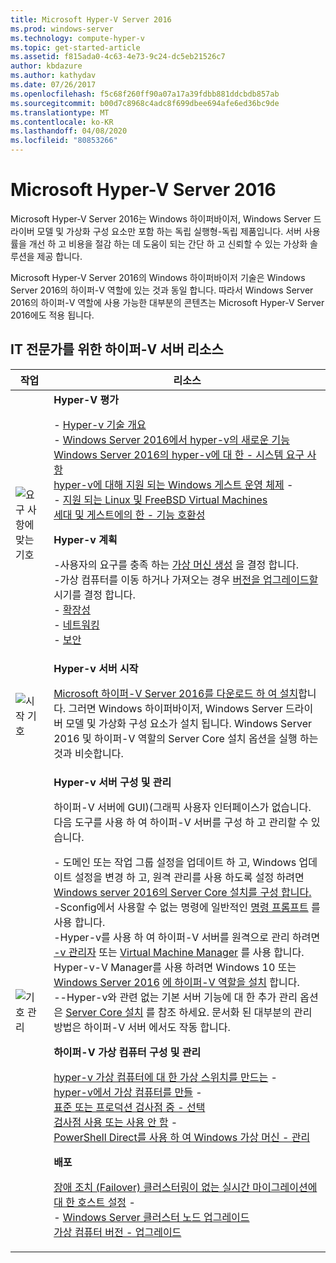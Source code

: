 ```yaml
---
title: Microsoft Hyper-V Server 2016
ms.prod: windows-server
ms.technology: compute-hyper-v
ms.topic: get-started-article
ms.assetid: f815ada0-4c63-4e73-9c24-dc5eb21526c7
author: kbdazure
ms.author: kathydav
ms.date: 07/26/2017
ms.openlocfilehash: f5c68f260ff90a07a17a39fdbb881ddcbdb857ab
ms.sourcegitcommit: b00d7c8968c4adc8f699dbee694afe6ed36bc9de
ms.translationtype: MT
ms.contentlocale: ko-KR
ms.lasthandoff: 04/08/2020
ms.locfileid: "80853266"
---
```

# <a name="microsoft-hyper-v-server-2016"></a>Microsoft Hyper-V Server 2016

Microsoft Hyper-V Server 2016는 Windows 하이퍼바이저, Windows Server 드라이버 모델 및 가상화 구성 요소만 포함 하는 독립 실행형\-독립 제품입니다. 서버 사용률을 개선 하 고 비용을 절감 하는 데 도움이 되는 간단 하 고 신뢰할 수 있는 가상화 솔루션을 제공 합니다.

Microsoft Hyper-V Server 2016의 Windows 하이퍼바이저 기술은 Windows Server 2016의 하이퍼\-V 역할에 있는 것과 동일 합니다. 따라서 Windows Server 2016의 하이퍼\-V 역할에 사용 가능한 대부분의 콘텐츠는 Microsoft Hyper-V Server 2016에도 적용 됩니다.

## <a name="hyper-v-server-resources-for-it-pros"></a>IT 전문가를 위한 하이퍼\-V 서버 리소스

|작업|리소스|
|-|-|
|![요구 사항에 맞는 기호](media/All_Symbols_MeetsRequirements.png)|**Hyper-V 평가**<p>-   [Hyper-v 기술 개요](hyper-v-technology-overview.md)<br />- [Windows Server 2016에서 hyper-v의 새로운 기능](what-s-new-in-hyper-v-on-windows.md)<br />[Windows Server 2016의 hyper-v에 대 한 -   시스템 요구 사항](system-requirements-for-hyper-v-on-windows.md)<br />[hyper-v에 대해 지원 되는 Windows 게스트 운영 체제](supported-windows-guest-operating-systems-for-hyper-v-on-windows.md) -   <br />-   [지원 되는 Linux 및 FreeBSD Virtual Machines](supported-linux-and-freebsd-virtual-machines-for-hyper-v-on-windows.md)<br />[세대 및 게스트에의 한 -   기능 호환성](hyper-v-feature-compatibility-by-generation-and-guest.md)<p>**Hyper-v 계획**<p>-사용자의 요구를 충족 하는 [가상 머신 생성](plan/should-i-create-a-generation-1-or-2-virtual-machine-in-hyper-v.md) 을 결정 합니다. <br/>-가상 컴퓨터를 이동 하거나 가져오는 경우 [버전을 업그레이드할](deploy/upgrade-virtual-machine-version-in-hyper-v-on-windows-or-windows-server.md)시기를 결정 합니다. <br />- [확장성](plan/plan-hyper-v-scalability-in-windows-server.md) <br />- [네트워킹](plan/plan-hyper-v-networking-in-windows-server.md) <br />- [보안](plan/plan-hyper-v-security-in-windows-server.md)|
|![시작 기호](media/All_Symbols_GetStarted.png)|**Hyper-v 서버 시작**<p>[Microsoft 하이퍼\-V Server 2016를 다운로드 하 여 설치](https://www.microsoft.com/evalcenter/evaluate-hyper-v-server-2016)합니다. 그러면 Windows 하이퍼바이저, Windows Server 드라이버 모델 및 가상화 구성 요소가 설치 됩니다. Windows Server 2016 및 하이퍼\-V 역할의 Server Core 설치 옵션을 실행 하는 것과 비슷합니다.|
|![기호 관리](media/All_Symbols_Administrator.png)|**Hyper-v 서버 구성 및 관리**<p>하이퍼\-V 서버에 GUI\)\(그래픽 사용자 인터페이스가 없습니다. 다음 도구를 사용 하 여 하이퍼\-V 서버를 구성 하 고 관리할 수 있습니다.<p>-   도메인 또는 작업 그룹 설정을 업데이트 하 고, Windows 업데이트 설정을 변경 하 고, 원격 관리를 사용 하도록 설정 하려면 [Windows server 2016의 Server Core 설치를 구성 합니다.](../../get-started/sconfig-on-ws2016.md)<br />-Sconfig에서 사용할 수 없는 명령에 일반적인 [명령 프롬프트](../../administration/windows-commands/windows-commands.md) 를 사용 합니다.<br />-Hyper-v를 사용 하 여 하이퍼\-V 서버를 원격으로 관리 하려면 [\-v 관리자](https://msdn.microsoft.com/virtualization/hyperv_on_windows/user_guide/remote_host_management) 또는 [Virtual Machine Manager](https://docs.microsoft.com/system-center/vmm) 를 사용 합니다. Hyper-v\-V Manager를 사용 하려면 Windows 10 또는 [Windows Server 2016](get-started/install-the-hyper-v-role-on-windows-server.md) [에 하이퍼\-V 역할을 설치](https://docs.microsoft.com/virtualization/hyper-v-on-windows/quick-start/enable-hyper-v) 합니다.<br />-\-Hyper-v와 관련 없는 기본 서버 기능에 대 한 추가 관리 옵션은 [Server Core 설치](../../get-started/getting-started-with-server-core.md) 를 참조 하세요. 문서화 된 대부분의 관리 방법은 하이퍼\-V 서버 에서도 작동 합니다.<p>**하이퍼\-V 가상 컴퓨터 구성 및 관리**<p>[hyper-v 가상 컴퓨터에 대 한 가상 스위치를 만드는](get-started/create-a-virtual-switch-for-hyper-v-virtual-machines.md) -   <br />[hyper-v에서 가상 컴퓨터를 만들](get-started/create-a-virtual-machine-in-hyper-v.md) -   <br />[표준 또는 프로덕션 검사점 중 -   선택](manage/choose-between-standard-or-production-checkpoints-in-hyper-v.md)<br />[검사점 사용 또는 사용 안 함](manage/enable-or-disable-checkpoints-in-hyper-v.md) -   <br />[PowerShell Direct를 사용 하 여 Windows 가상 머신 -   관리](manage/manage-windows-virtual-machines-with-powershell-direct.md) <p>**배포**<p>[장애 조치 (Failover) 클러스터링이 없는 실시간 마이그레이션에 대 한 호스트 설정](deploy/set-up-hosts-for-live-migration-without-failover-clustering.md) -   <br />- [Windows Server 클러스터 노드 업그레이드](../../failover-clustering/cluster-operating-system-rolling-upgrade.md)<br />[가상 컴퓨터 버전 - 업그레이드](deploy/upgrade-virtual-machine-version-in-hyper-v-on-windows-or-windows-server.md)<br />|
